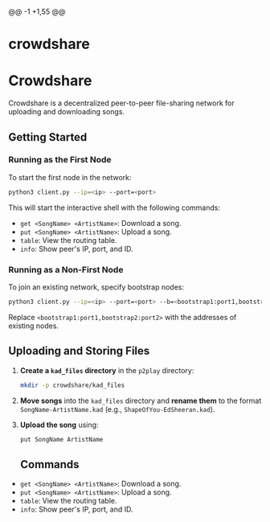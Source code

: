 @@ -1 +1,55 @@
# crowdshare
# Crowdshare

Crowdshare is a decentralized peer-to-peer file-sharing network for uploading and downloading songs.

## Getting Started

### Running as the First Node

To start the first node in the network:

```bash
python3 client.py --ip=<ip> --port=<port>
```

This will start the interactive shell with the following commands:

- `get <SongName> <ArtistName>`: Download a song.
- `put <SongName> <ArtistName>`: Upload a song.
- `table`: View the routing table.
- `info`: Show peer's IP, port, and ID.

### Running as a Non-First Node
To join an existing network, specify bootstrap nodes:

```bash
python3 client.py --ip=<ip> --port=<port> --b=<bootstrap1:port1,bootstrap2:port2>
```

Replace `<bootstrap1:port1,bootstrap2:port2>` with the addresses of existing nodes.

## Uploading and Storing Files
1. **Create a `kad_files` directory** in the `p2play` directory:

   ```bash
   mkdir -p crowdshare/kad_files
   ```
2. **Move songs** into the `kad_files` directory and **rename them** to the format `SongName-ArtistName.kad` (e.g., `ShapeOfYou-EdSheeran.kad`).
3. **Upload the song** using:

   ```bash
   put SongName ArtistName
   ```
   ## Commands

- `get <SongName> <ArtistName>`: Download a song.
- `put <SongName> <ArtistName>`: Upload a song.
- `table`: View the routing table.
- `info`: Show peer's IP, port, and ID.
